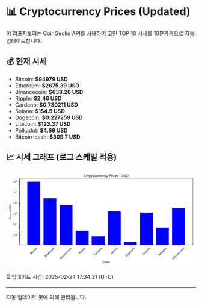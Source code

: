 
# 📊 Cryptocurrency Prices (Updated)

이 리포지토리는 CoinGecko API를 사용하여 코인 TOP 10 시세를 10분가격으로 자동 업데이트합니다.

## 💰 현재 시세
- Bitcoin: **$94979 USD**
- Ethereum: **$2675.39 USD**
- Binancecoin: **$638.26 USD**
- Ripple: **$2.46 USD**
- Cardano: **$0.730211 USD**
- Solana: **$154.5 USD**
- Dogecoin: **$0.227259 USD**
- Litecoin: **$123.37 USD**
- Polkadot: **$4.69 USD**
- Bitcoin-cash: **$309.7 USD**

## 📈 시세 그래프 (로그 스케일 적용)
![Crypto Prices](crypto_prices.png)

⏳ 업데이트 시간: 2025-02-24 17:34:21 (UTC)

---
자동 업데이트 봇에 의해 관리됩니다.
